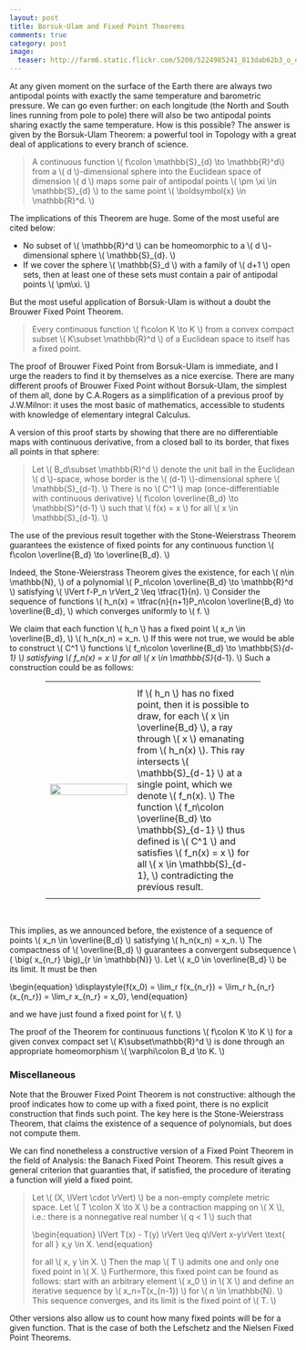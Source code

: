 ```yaml
---
layout: post
title: Borsuk-Ulam and Fixed Point Theorems
comments: true
category: post
image:
  teaser: http://farm6.static.flickr.com/5208/5224985241_813dab62b3_o_d.jpg
---
```


At any given moment on the surface of the Earth there are always two antipodal points with exactly the same temperature and barometric pressure.  We can go even further: on each longitude (the North and South lines running from pole to pole) there will also be two antipodal points sharing exactly the same temperature.  How is this possible?  The answer is given by the Borsuk-Ulam Theorem: a powerful tool in Topology with a great deal of applications to every branch of science.

> A continuous function \\( f\colon \mathbb{S}\_{d} \to \mathbb{R}^d\\) from a \\( d \\)-dimensional sphere into the Euclidean space of dimension \\( d \\) maps some pair of antipodal points \\( \pm \xi \in \mathbb{S}\_{d} \\) to the same point \\( \boldsymbol{x} \in \mathbb{R}^d. \\)

The implications of this Theorem are huge.  Some of the most useful are cited below:

* No subset of <span>\\( \mathbb{R}^d \\)</span> can be homeomorphic to a <span>\\( d \\)</span>-dimensional sphere <span>\\( \mathbb{S}_{d}. \\)</span>
*  If we cover the sphere <span>\\( \mathbb{S}_d \\)</span> with a family of <span>\\( d+1 \\)</span> open sets,  then at least one of these sets must contain a pair of antipodal points <span>\\( \pm\xi. \\)</span>

But the most useful application of Borsuk-Ulam is without a doubt the Brouwer Fixed Point Theorem.

> Every continuous function \\( f\colon K \to K \\) from a convex compact subset \\( K\subset \mathbb{R}^d \\) of a Euclidean space to itself has a fixed point.

The proof of Brouwer Fixed Point from Borsuk-Ulam is immediate, and I urge the readers to find it by themselves as a nice exercise.  There are many different proofs of Brouwer Fixed Point without Borsuk-Ulam, the simplest of them all, done by C.A.Rogers as a simplification of a previous proof by J.W.Milnor: it uses the most basic of mathematics, accessible to students with knowledge of elementary integral Calculus.

A version of this proof starts by showing that there are no differentiable maps with continuous derivative, from a closed ball to its border, that fixes all points in that sphere:

> Let \\( B_d\subset \mathbb{R}^d \\) denote the unit ball in the Euclidean \\( d \\)-space, whose border is the \\( (d-1) \\)-dimensional sphere \\( \mathbb{S}\_{d-1}. \\)   There is no \\( C^1 \\) map (once-differentiable with continuous derivative) \\( f\colon \overline{B\_d} \to \mathbb{S}^{d-1} \\) such that \\( f(x) = x \\) for all \\( x \in \mathbb{S}\_{d-1}. \\)

The use of the previous result together with the Stone-Weierstrass Theorem guarantees the existence of fixed points for any continuous function <span>\\( f\colon \overline{B_d} \to \overline{B_d}. \\)</span>

Indeed, the Stone-Weierstrass Theorem gives the existence, for each <span>\\( n\in \mathbb{N}, \\)</span> of a polynomial <span>\\( P_n\colon \overline{B_d} \to \mathbb{R}^d \\)</span> satisfying <span>\\( \lVert f-P_n \rVert_2 \leq \tfrac{1}{n}. \\)</span>  Consider the sequence of functions <span>\\( h_n(x) = \tfrac{n}{n+1}P_n\colon \overline{B_d} \to \overline{B_d}, \\)</span> which converges uniformly to <span>\\( f. \\)</span>

We claim that each function <span>\\( h_n \\)</span> has a fixed point <span>\\( x_n \in \overline{B_d}, \\)</span> <span>\\( h_n(x_n) = x_n. \\)</span>  If this were not true, we would be able to construct <span>\\( C^1 \\)</span> functions <span>\\( f_n\colon \overline{B_d} \to \mathbb{S}_{d-1} \\)</span> satisfying <span>\\( f_n(x) = x \\)</span> for all <span>\\( x \in \mathbb{S}_{d-1}. \\)</span>  Such a construction could be as follows:

<table style="width:75%;margin-left:auto;margin-right:auto;">
<tbody>
<tr>
<td style="vertical-align:middle;width:40%;border-width:0;"><img src="http://farm6.static.flickr.com/5208/5224985241_813dab62b3_o_d.jpg" alt="" width="100%" /></td>
<td style="width:60%;padding:10px;">If \( h_n \) has no fixed point, then it is possible to draw, for each \( x \in \overline{B_d} \), a ray through \( x \) emanating from \( h_n(x) \).  This ray intersects \( \mathbb{S}_{d-1} \) at a single point, which we denote \( f_n(x). \)  The function \( f_n\colon \overline{B_d} \to \mathbb{S}_{d-1} \) thus defined is \( C^1 \) and satisfies \( f_n(x) = x \) for all \( x \in \mathbb{S}_{d-1}, \) contradicting the previous result.</td>
</tr>
</tbody>
</table>

<br />

This implies, as we announced before, the existence of a sequence of points <span>\\( x_n \in \overline{B_d} \\)</span> satisfying <span>\\( h_n(x_n) = x_n. \\)</span> The compactness of <span>\\( \overline{B_d} \\)</span> guarantees a convergent subsequence <span>\\( \big( x\_{n\_r} \big)\_{r \in \mathbb{N}} \\)</span>.  Let <span>\\( x_0 \in \overline{B_d} \\)</span> be its limit.  It must be then

<div>
	\begin{equation}
	\displaystyle{f(x_0) = \lim_r f(x_{n_r}) = \lim_r h_{n_r}(x_{n_r}) = \lim_r x_{n_r} = x_0}, 
	\end{equation}
</div>

and we have just found a fixed point for <span>\\( f. \\)</span>

The proof of the Theorem for continuous functions <span>\\( f\colon K \to K \\)</span> for a given convex compact set <span>\\( K\subset\mathbb{R}^d \\)</span> is done through an appropriate homeomorphism <span>\\( \varphi\colon B_d \to K. \\)</span>

### Miscellaneous

Note that the Brouwer Fixed Point Theorem is not constructive: although the proof indicates how to come up with a fixed point, there is no explicit construction that finds such point.  The key here is the Stone-Weierstrass Theorem, that claims the existence of a sequence of polynomials, but does not compute them.

We can find nonetheless a constructive version of a Fixed Point Theorem in the field of Analysis: the Banach Fixed Point Theorem.  This result gives a general criterion that guaranties that, if satisfied, the procedure of iterating a function will yield a fixed point.

> Let \\( (X, \lVert \cdot \rVert) \\) be a non-empty complete metric space. Let \\( T \colon X \to X \\) be a contraction mapping on \\( X \\), i.e.: there is a nonnegative real number \\( q < 1 \\) such that
>
> \begin{equation} \lVert T(x) - T(y) \rVert \leq q\lVert x-y\rVert  \text{ for all } x,y \in X. \end{equation}
>
> for all \\( x, y \in X. \\) Then the map \\( T \\) admits one and only one fixed point in \\( X. \\) Furthermore, this fixed point can be found as follows: start with an arbitrary element \\( x_0 \\) in \\( X \\) and define an iterative sequence by \\( x\_n=T(x\_{n-1}) \\) for \\( n \in \mathbb{N}. \\) This sequence converges, and its limit is the fixed point of \\( T. \\)

Other versions also allow us to count how many fixed points will be for a given function.  That is the case of both the Lefschetz and the Nielsen Fixed Point Theorems.
